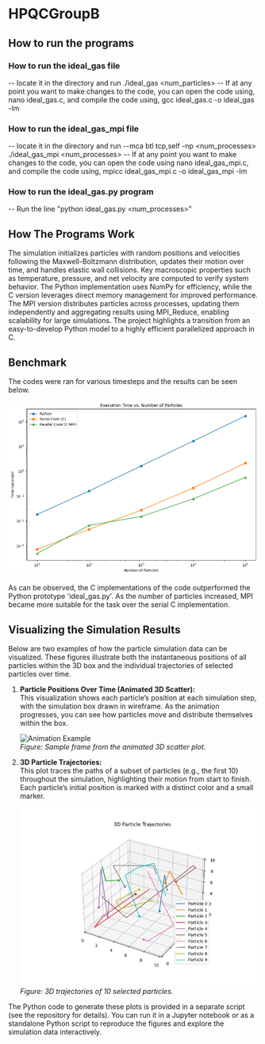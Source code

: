 # HPQCGroupB
## How to run the programs
 
### How to run the ideal_gas file
-- locate it in the directory and run ./ideal_gas <num_particles>
-- If at any point you want to make changes to the code, you can open the code using, nano ideal_gas.c, and compile the code using, gcc ideal_gas.c -o ideal_gas -lm
### How to run the ideal_gas_mpi file
-- locate it in the directory and run --mca btl tcp,self -np <num_processes> ./ideal_gas_mpi <num_processes>
-- If at any point you want to make changes to the code, you can open the code using nano ideal_gas_mpi.c, and compile the code using, mpicc ideal_gas_mpi.c -o ideal_gas_mpi -lm
### How to run the ideal_gas.py program
-- Run the line "python ideal_gas.py <num_processes>"

## How The Programs Work

The simulation initializes particles with random positions and velocities following the Maxwell-Boltzmann distribution, updates their motion over time, and handles elastic wall collisions. Key macroscopic properties such as temperature, pressure, and net velocity are computed to verify system behavior. The Python implementation uses NumPy for efficiency, while the C version leverages direct memory management for improved performance. The MPI version distributes particles across processes, updating them independently and aggregating results using MPI_Reduce, enabling scalability for large simulations. The project highlights a transition from an easy-to-develop Python model to a highly efficient parallelized approach in C.


## Benchmark

The codes were ran for various timesteps and the results can be seen below.

![Benchmarking](https://github.com/cameronDCU/HPQCGroupB/blob/main/benchmark_group_hpqc.png)

As can be observed, the C implementations of the code outperformed the Python prototype 'ideal_gas.py'. As the number of particles increased, MPI became more suitable for the task over the serial C implementation.

## Visualizing the Simulation Results

Below are two examples of how the particle simulation data can be visualized. These figures illustrate both the instantaneous positions of all particles within the 3D box and the individual trajectories of selected particles over time.

1. **Particle Positions Over Time (Animated 3D Scatter):**  
   This visualization shows each particle’s position at each simulation step, with the simulation box drawn in wireframe. As the animation progresses, you can see how particles move and distribute themselves within the box.

   ![Animation Example](https://github.com/cameronDCU/HPQCGroupB/blob/main/particle_animation.gif)  
   *Figure: Sample frame from the animated 3D scatter plot.*

2. **3D Particle Trajectories:**  
   This plot traces the paths of a subset of particles (e.g., the first 10) throughout the simulation, highlighting their motion from start to finish. Each particle’s initial position is marked with a distinct color and a small marker.

   ![Trajectories Example](https://github.com/cameronDCU/HPQCGroupB/blob/main/3d_Traj.png)  
   *Figure: 3D trajectories of 10 selected particles.*

The Python code to generate these plots is provided in a separate script (see the repository for details). You can run it in a Jupyter notebook or as a standalone Python script to reproduce the figures and explore the simulation data interactively.
